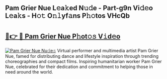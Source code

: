 ## Pam Grier Nue L𝚎a𝚔ed N𝚞𝚍e - Part-g9n Vi𝚍𝚎o L𝚎a𝚔s - H𝚘𝚝 O𝚗𝚕yf𝚊ns P𝚑𝚘tos VHcQb

# <h2><a href="http://kfe1ayd.oniu.top/?m=Pam+Grier+Nue">🔗👉 🔴 Pam Grier Nue P𝚑ot𝚘𝚜 V𝚒d𝚎o</a></h2>

[![Pam Grier Nue Nu𝚍e𝚜](https://i.imgur.com/0qMVB7G.gif)](http://kfe1ayd.oniu.top/?m=Pam+Grier+Nue)
Virtual performer and multimedia artist Pam Grier Nue, famed for distributing dance and lifestyle inspiration through trending choreographies and compact films. Inspiring humanitarian worker Pam Grier Nue, celebrated for their dedication and commitment to helping those in need around the world.  
